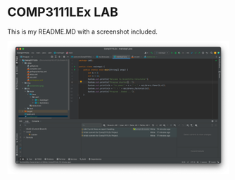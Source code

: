 # COMP3111LEx LAB

This is my README.MD with a screenshot included.

![Screenshot](../../../../img/screenshot.png)